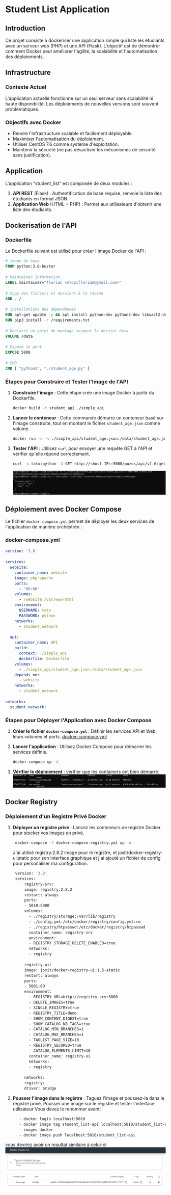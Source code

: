 
# Student List Application

## Introduction
Ce projet consiste à dockeriser une application simple qui liste les étudiants avec un serveur web (PHP) et une API (Flask). L'objectif est de démontrer comment Docker peut améliorer l'agilité, la scalabilité et l'automatisation des déploiements.

## Infrastructure
### Contexte Actuel
L'application actuelle fonctionne sur un seul serveur sans scalabilité ni haute disponibilité. Les déploiements de nouvelles versions sont souvent problématiques.

### Objectifs avec Docker
- Rendre l'infrastructure scalable et facilement déployable.
- Maximiser l'automatisation du déploiement.
- Utiliser CentOS 7.6 comme système d'exploitation.
- Maintenir la sécurité (ne pas désactiver les mécanismes de sécurité sans justification).

## Application
L'application "student_list" est composée de deux modules :
1. **API REST** (Flask) : Authentification de base requise, renvoie la liste des étudiants en format JSON.
2. **Application Web** (HTML + PHP) : Permet aux utilisateurs d'obtenir une liste des étudiants.

## Dockerisation de l'API
### Dockerfile
Le Dockerfile suivant est utilisé pour créer l'image Docker de l'API :
```Dockerfile
# image de base
FROM python:3.8-buster

# Maintainer information
LABEL maintainer="florian <mtopiflorian@gmail.com>"

# Copy des fichiers et dossiers à la racine
ADD . /

# Installations des dépendances
RUN apt-get update -y && apt install python-dev python3-dev libsasl2-dev python-dev libldap2-dev libssl-dev -y
RUN pip3 install -r /requirements.txt

# Déclarer un point de montage ssspour le dossier data
VOLUME /data

# Exposé le port
EXPOSE 5000

# CMD
CMD [ "python3", "./student_age.py" ]
```

### Étapes pour Construire et Tester l'Image de l'API
1. **Construire l'image** : Cette étape crée une image Docker à partir du Dockerfile.
   ```bash
   docker build -t student_api ./simple_api
   ```
2. **Lancer le conteneur** : Cette commande démarre un conteneur basé sur l'image construite, tout en montant le fichier `student_age.json` comme volume.
   ```bash
   docker run -d -v ./simple_api/student_age.json:/data/student_age.json student_list```
   ```
  
3. **Tester l'API** : Utilisez `curl` pour envoyer une requête GET à l'API et vérifier qu'elle répond correctement.
   ```bash
   curl -u toto:python -X GET http://<host IP>:5000/pozos/api/v1.0/get_student_ages
   ```
   ![resultat.png](images%2Fresultat.png)


## Déploiement avec Docker Compose
Le fichier `docker-compose.yml` permet de déployer les deux services de l'application de manière orchestrée :
### docker-compose.yml
```yaml
version: '3.8'

services:
  website:
    container_name: website
    image: php:apache
    ports:
      - "80:80"
    volumes:
      - /website:/var/www/html
    environment:
      USERNAME: toto
      PASSWORD: python
    networks:
      - student_network

  api:
    container_name: API
    build:
      context: ./simple_api
      dockerfile: Dockerfile
    volumes:
      - ./simple_api/student_age.json:/data/student_age.json
    depends_on:
      - website
    networks:
      - student_network

networks:
  student_network:

```

### Étapes pour Déployer l'Application avec Docker Compose
1. **Créer le fichier `docker-compose.yml`** : Définir les services API et Web, leurs volumes et ports.
   [docker-compose.yml](docker-compose.yml)

2. **Lancer l'application** : Utilisez Docker Compose pour démarrer les services définis.
   ```bash
   docker-compose up -d
   ```
  
3. **Vérifier le déploiement** : verifier que les containers ont bien démarré.
   ![test.png](images%2Ftest.png)

## Docker Registry
### Déploiement d'un Registre Privé Docker
1. **Déployer un registre privé** : Lancez les conteneurs de registre Docker pour stocker vos images en privé.
   ```bash
    docker-compose -f docker-compose-registry.yml up -d
   ```
   J'ai utilisé registry:2.8.2 image pour le registre, et joxit/docker-registry-ui:static pour son interface graphique et j'ai ajouté un fichier de config pour personaliser ma configuration.
   ```bash
    version: '3.8'
    services:
        registry-srv:
        image: registry:2.8.2
        restart: always
        ports:
        - 5010:5000
        volumes:
          - ./registry/storage:/var/lib/registry
          - ./config.yml:/etc/docker/registry/config.yml:ro
          - ./registry/htpasswd:/etc/docker/registry/htpasswd
          container_name: registry-srv
          environment:
          - REGISTRY_STORAGE_DELETE_ENABLED=true
          networks:
          - registry
        
        registry-ui:
        image: joxit/docker-registry-ui:1.5-static
        restart: always
        ports:
        - 5001:80
        environment:
          - REGISTRY_URL=http://registry-srv:5000
          - DELETE_IMAGES=true
          - SINGLE_REGISTRY=true
          - REGISTRY_TITLE=demo
          - SHOW_CONTENT_DIGEST=true
          - SHOW_CATALOG_NB_TAGS=true
          - CATALOG_MIN_BRANCHES=1
          - CATALOG_MAX_BRANCHES=1
          - TAGLIST_PAGE_SIZE=10
          - REGISTRY_SECURED=true
          - CATALOG_ELEMENTS_LIMIT=10
          container_name: registry-ui
          networks:
          - registry
        
        networks:
        registry:
        driver: bridge

   ``` 

2. **Pousser l'image dans le registre** : Taguez l'image et poussez-la dans le registre privé.
    Pousser une image sur le registre et tester l'interface utilisateur
   Vous devez le renommer avant:

  ```bash
        - docker login localhost:5010
        - docker image tag student_list-api localhost:5010/student_list-api
        - images docker
        - docker image push localhost:5010/student_list-api 
 
  ```
vous devriez avoir un resultat similaire à celui-ci
![Capture.png](images%2FCapture.png)
